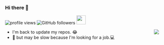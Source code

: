 ### Hi there 👋

![profile views](https://komarev.com/ghpvc/?username=x-hw&label=PROFILE+VIEWS)
![GitHub followers](https://img.shields.io/github/followers/x-hw?style=social)
<img src="https://media.giphy.com/media/WUlplcMpOCEmTGBtBW/giphy.gif" width="30"></img>

<img align="right" src="https://github-readme-stats.vercel.app/api?username=x-hw&hide=prs,issues,contribs&count_private=true&show_icons=true&include_all_commits=true&hide_title=true" />

- I'm back to update my repos. 😂
- 🤔 but may be slow because I'm looking for a job.💻
